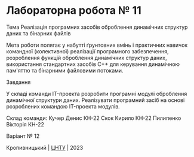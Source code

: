 ﻿# Лабораторна робота № 11

Тема Реалізація програмних засобів оброблення динамічних структур даних та бінарних файлів

Мета роботи полягає у набутті ґрунтовних вмінь і практичних навичок командної (колективної) реалізації програмного забезпечення, розроблення функцій оброблення динамічних структур даних, використання стандартних засобів C++ для керування динамічною пам'яттю та бінарними файловими потоками.

Завдання

У складі команди IT-проекта розробити програмні модулі оброблення динамічної структури даних.
Реалізувати програмний засіб на основі розроблених командою IT-проекта модулів.

Склад команди:
Кучер Денис КН-22
Скок Кирило КН-22
Пилипенко Вікторія КН-22

Варіант № 12


Кропивницький | <a href="http://www.kntu.kr.ua/">ЦНТУ</a> | 2023
